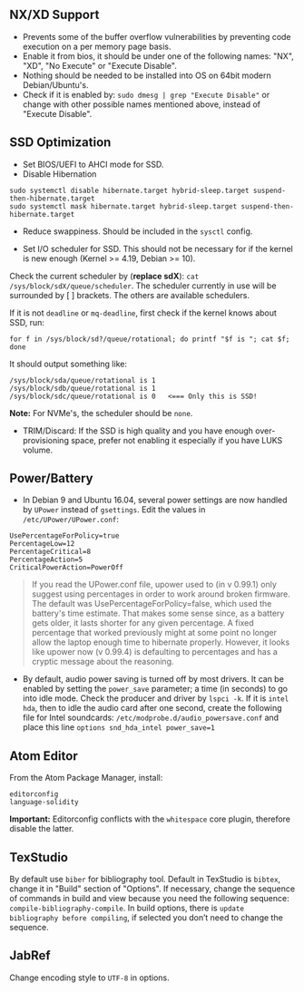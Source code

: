 ## NX/XD Support
+ Prevents some of the buffer overflow vulnerabilities by preventing code execution on a per memory page basis.
+ Enable it from bios, it should be under one of the following names: "NX", "XD", "No Execute" or "Execute Disable".
+ Nothing should be needed to be installed into OS on 64bit modern Debian/Ubuntu's.
+ Check if it is enabled by:
`sudo dmesg | grep "Execute Disable"`
or change with other possible names mentioned above, instead of "Execute Disable".


## SSD Optimization
+ Set BIOS/UEFI to AHCI mode for SSD.
+ Disable Hibernation
```
sudo systemctl disable hibernate.target hybrid-sleep.target suspend-then-hibernate.target
sudo systemctl mask hibernate.target hybrid-sleep.target suspend-then-hibernate.target
```
+ Reduce swappiness. Should be included in the `sysctl` config.

+ Set I/O scheduler for SSD. This should not be necessary for if the kernel is new enough (Kernel >= 4.19, Debian >= 10).

Check the current scheduler by (**replace sdX**):
`cat /sys/block/sdX/queue/scheduler`.
The scheduler currently in use will be surrounded by [ ] brackets.
The others are available schedulers.

If it is not `deadline` or `mq-deadline`, first check if the kernel knows about SSD, run:
```shell
for f in /sys/block/sd?/queue/rotational; do printf "$f is "; cat $f; done
```
It should output something like:
```shell
/sys/block/sda/queue/rotational is 1
/sys/block/sdb/queue/rotational is 1
/sys/block/sdc/queue/rotational is 0   <=== Only this is SSD!
```
**Note:** For NVMe's, the scheduler should be `none`.

+ TRIM/Discard: If the SSD is high quality and you have enough over-provisioning space, prefer not enabling it especially if you have LUKS volume.

## Power/Battery
+ In Debian 9 and Ubuntu 16.04, several power settings are now handled by `UPower` instead of `gsettings`. Edit the values in `/etc/UPower/UPower.conf`:
```
UsePercentageForPolicy=true
PercentageLow=12
PercentageCritical=8
PercentageAction=5
CriticalPowerAction=PowerOff
```
> If you read the UPower.conf file, upower used to (in v 0.99.1) only suggest using percentages in order to work around broken firmware. The default was UsePercentageForPolicy=false, which used the battery's time estimate. That makes some sense since, as a battery gets older, it lasts shorter for any given percentage. A fixed percentage that worked previously might at some point no longer allow the laptop enough time to hibernate properly. However, it looks like upower now (v 0.99.4) is defaulting to percentages and has a cryptic message about the reasoning.

+ By default, audio power saving is turned off by most drivers. It can be enabled by setting the `power_save` parameter; a time (in seconds) to go into idle mode. Check the producer and driver by `lspci -k`. If it is `intel hda`, then to idle the audio card after one second, create the following file for Intel soundcards: `/etc/modprobe.d/audio_powersave.conf` and place this line `options snd_hda_intel power_save=1`

## Atom Editor
From the Atom Package Manager, install:
```
editorconfig
language-solidity
```
**Important:** Editorconfig conflicts with the `whitespace` core plugin, therefore disable the latter.

## TexStudio
By default use `biber` for bibliography tool. Default in TexStudio is `bibtex`, change it in "Build" section of "Options". If necessary, change the sequence of commands in build and view because you need the following sequence: `compile-bibliography-compile`. In build options, there is `update bibliography before compiling`, if selected you don’t need to change the sequence.

## JabRef
Change encoding style to `UTF-8` in options.
